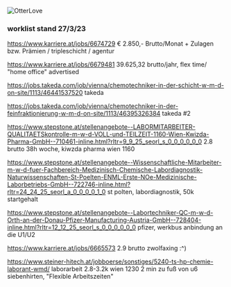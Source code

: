 ![OtterLove](/otterferret1.jpg)

### worklist stand 27/3/23


https://www.karriere.at/jobs/6674729
€ 2.850,- Brutto/Monat + Zulagen bzw. Prämien / tripleschicht / agentur

https://www.karriere.at/jobs/6679481
39.625,32 brutto/jahr, flex time/ "home office" advertised

https://jobs.takeda.com/job/vienna/chemotechniker-in-der-schicht-w-m-d-on-site/1113/46441537520
takeda
 
https://jobs.takeda.com/job/vienna/chemotechniker-in-der-feinfraktionierung-w-m-d-on-site/1113/46395326384
takeda #2

https://www.stepstone.at/stellenangebote--LABORMITARBEITER-QUALITAETSkontrolle-m-w-d-VOLL-und-TEILZEIT-1160-Wien-Kwizda-Pharma-GmbH--710461-inline.html?rltr=9_9_25_seorl_s_0_0_0_0_0_0
2.8 brutto 38h woche, kiwzda pharma wien 1160

https://www.stepstone.at/stellenangebote--Wissenschaftliche-Mitarbeiter-m-w-d-fuer-Fachbereich-Medizinisch-Chemische-Labordiagnostik-Naturwissenschaften-St-Poelten-ENML-Erste-NOe-Medizinische-Laborbetriebs-GmbH--722746-inline.html?rltr=24_24_25_seorl_a_0_0_0_0_1_0
st polten, labordiagnostik, 50k startgehalt

https://www.stepstone.at/stellenangebote--Labortechniker-QC-m-w-d-Orth-an-der-Donau-Pfizer-Manufacturing-Austria-GmbH--728404-inline.html?rltr=12_12_25_seorl_s_0_0_0_0_0_0
pfizer, werkbus anbindung an die U1/U2

https://www.karriere.at/jobs/6665573
2.9 brutto
zwolfaxing :^)

https://www.steiner-hitech.at/jobboerse/sonstiges/5240-ts-hp-chemie-laborant-wmd/
laborarbeit
2.8-3.2k
wien 1230 2 min zu fuß von u6 siebenhirten, "Flexible Arbeitszeiten"

